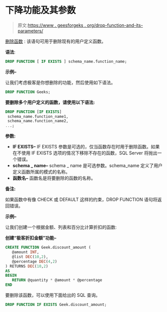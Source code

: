 # 下降功能及其参数

> 原文:[https://www . geesforgeks . org/drop-function-and-its-parameters/](https://www.geeksforgeeks.org/drop-function-and-its-parameters/)

[删除函数](https://www.geeksforgeeks.org/sql-drop-truncate/) :
该语句可用于删除现有的用户定义函数。

**语法**:

```sql
DROP FUNCTION [ IF EXISTS ] schema_name.function_name;

```

**示例–**

让我们考虑极客是你想删除的功能，然后使用如下语法。

```sql
DROP FUNCTION Geeks;
```

**要删除多个用户定义的函数，请使用以下语法:**

```sql
DROP FUNCTION [IF EXISTS]  
 schema_name.function_name1,  
 schema_name.function_name2,
...;

```

**参数:**

*   **IF EXISTS–**
    IF EXISTS 参数是可选的，仅当函数存在时用于删除函数。如果在不使用 IF EXISTS 选项的情况下移除不存在的函数，SQL Server 将抛出一个错误。
*   **schema _ name–**
    schema _ name 是可选参数。schema_name 定义了用户定义函数所属的模式的名称。
*   **函数名–**
    函数名是将要删除的函数的名称。

**备注:**

如果函数中有像 CHECK 或 DEFAULT 这样的约束，DROP FUNCTION 语句将返回错误。

**示例–**

让我们创建一个根据金额、列表和百分比计算折扣的函数:

**创建“极客折扣金额”功能–**

```sql
CREATE FUNCTION Geek.discount_amount (
   @amount INT,
   @list DEC(10,2),
   @percentage DEC(4,2)  
) RETURNS DEC(10,2)  
AS  
BEGIN
   RETURN @quantity * @amount * @percentage
END
```

要删除该函数，可以使用下面给出的 SQL 查询。

```sql
DROP FUNCTION IF EXISTS Geek.discount_amount;
```